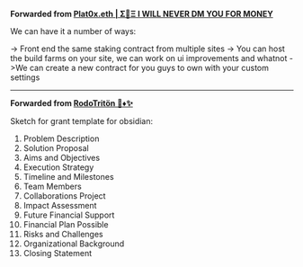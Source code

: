 **Forwarded from [Plat0x.eth | Σ🧠Ξ I WILL NEVER DM YOU FOR MONEY](https://t.me/Plat0x_eth)**

We can have it a number of ways:

-> Front end the same staking contract from multiple sites
-> You can host the build farms on your site, we can work on ui improvements and whatnot 
->We can create a new contract for you guys to own with your custom settings

***

**Forwarded from [RodoTritön 🌊♦✨](https://t.me/Rodotriton1)**

Sketch for grant template for obsidian: 

1. Problem Description
2. Solution Proposal 
3. Aims and Objectives 
4. Execution Strategy 
5. Timeline and Milestones 
6. Team Members 
7. Collaborations Project 
8. Impact Assessment 
9. Future Financial Support 
10. Financial Plan Possible 
11. Risks and Challenges 
12. Organizational Background 
13. Closing Statement